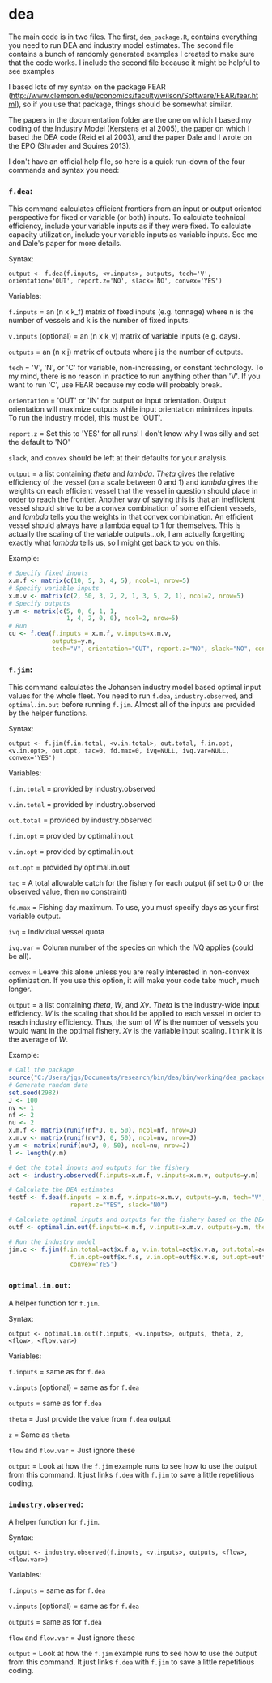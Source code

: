 dea
===

The main code is in two files. The first, `dea_package.R`, contains everything you need to run DEA and industry model estimates. The second file contains a bunch of randomly generated examples I created to make sure that the code works. I include the second file because it might be helpful to see examples

I based lots of my syntax on the package FEAR (http://www.clemson.edu/economics/faculty/wilson/Software/FEAR/fear.html), so if you use that package, things should be somewhat similar. 

The papers in the documentation folder are the one on which I based my coding of the Industry Model (Kerstens et al 2005), the paper on which I based the DEA code (Reid et al 2003), and the paper Dale and I wrote on the EPO (Shrader and Squires 2013).

I don't have an official help file, so here is a quick run-down of the four commands and syntax you need:

### `f.dea`: 
This command calculates efficient frontiers from an input or output oriented perspective for fixed or variable (or both) inputs. To calculate technical efficiency, include your variable inputs as if they were fixed. To calculate capacity utilization, include your variable inputs as variable inputs. See me and Dale's paper for more details.

Syntax: 

`output <- f.dea(f.inputs, <v.inputs>, outputs, tech='V', orientation='OUT', report.z='NO', slack='NO', convex='YES')`

Variables:

`f.inputs` = an (n x k_f) matrix of fixed inputs (e.g. tonnage) where n is the number of vessels and k is the number of fixed inputs.

`v.inputs` (optional) = an (n x k_v) matrix of variable inputs (e.g. days).

`outputs` = an (n x j) matrix of outputs where j is the number of outputs.

`tech` = 'V', 'N', or 'C' for variable, non-increasing, or constant technology. To my mind, there is no reason in practice to run anything other than 'V'. If you want to run 'C', use FEAR because my code will probably break.

`orientation` = 'OUT' or 'IN' for output or input orientation. Output orientation will maximize outputs while input orientation minimizes inputs. To run the industry model, this must be 'OUT'.

`report.z` = Set this to 'YES' for all runs! I don't know why I was silly and set the default to 'NO'

`slack`, and `convex` should be left at their defaults for your analysis.

`output` = a list containing *theta* and *lambda*. *Theta* gives the relative efficiency of the vessel (on a scale between 0 and 1) and *lambda* gives the weights on each efficient vessel that the vessel in question should place in order to reach the frontier. Another way of saying this is that an inefficient vessel should strive to be a convex combination of some efficient vessels, and *lambda* tells you the weights in that convex combination. An efficient vessel should always have a lambda equal to 1 for themselves. This is actually the scaling of the variable outputs...ok, I am actually forgetting exactly what *lambda* tells us, so I might get back to you on this.

Example:
```R
# Specify fixed inputs
x.m.f <- matrix(c(10, 5, 3, 4, 5), ncol=1, nrow=5)
# Specify variable inputs
x.m.v <- matrix(c(2, 50, 3, 2, 2, 1, 3, 5, 2, 1), ncol=2, nrow=5)
# Specify outputs
y.m <- matrix(c(5, 0, 6, 1, 1,
                1, 4, 2, 0, 0), ncol=2, nrow=5)
# Run 
cu <- f.dea(f.inputs = x.m.f, v.inputs=x.m.v,
            outputs=y.m,
            tech="V", orientation="OUT", report.z="NO", slack="NO", convex="YES")
```


### `f.jim`:
This command calculates the Johansen industry model based optimal input values for the whole fleet. You need to run `f.dea`, `industry.observed`, and `optimal.in.out` before running `f.jim`. Almost all of the inputs are provided by the helper functions.

Syntax: 

`output <- f.jim(f.in.total, <v.in.total>, out.total, f.in.opt, <v.in.opt>, out.opt, tac=0, fd.max=0, ivq=NULL, ivq.var=NULL, convex='YES')`

Variables:

`f.in.total` = provided by industry.observed

`v.in.total` = provided by industry.observed

`out.total` = provided by industry.observed

`f.in.opt` = provided by optimal.in.out

`v.in.opt` = provided by optimal.in.out

`out.opt` = provided by optimal.in.out

`tac` = A total allowable catch for the fishery for each output (if set to 0 or the observed value, then no constraint)

`fd.max` = Fishing day maximum. To use, you must specify days as your first variable output.

`ivq` = Individual vessel quota

`ivq.var` = Column number of the species on which the IVQ applies (could be all).

`convex` = Leave this alone unless you are really interested in non-convex optimization. If you use this option, it will make your code take much, much longer.

`output` = a list containing *theta*, *W*, and *Xv*. *Theta* is the industry-wide input efficiency. *W* is the scaling that should be applied to each vessel in order to reach industry efficiency. Thus, the sum of *W* is the number of vessels you would want in the optimal fishery. *Xv* is the variable input scaling. I think it is the average of *W*.

Example:
```R
# Call the package
source("C:/Users/jgs/Documents/research/bin/dea/bin/working/dea_package.R")
# Generate random data
set.seed(2982)
J <- 100
nv <- 1
nf <- 2
nu <- 2
x.m.f <- matrix(runif(nf*J, 0, 50), ncol=nf, nrow=J)
x.m.v <- matrix(runif(nv*J, 0, 50), ncol=nv, nrow=J)
y.m <- matrix(runif(nu*J, 0, 50), ncol=nu, nrow=J)
l <- length(y.m)

# Get the total inputs and outputs for the fishery
act <- industry.observed(f.inputs=x.m.f, v.inputs=x.m.v, outputs=y.m)

# Calculate the DEA estimates
testf <- f.dea(f.inputs = x.m.f, v.inputs=x.m.v, outputs=y.m, tech="V", orientation="OUT",
                 report.z="YES", slack="NO")

# Calculate optimal inputs and outputs for the fishery based on the DEA step
outf <- optimal.in.out(f.inputs=x.m.f, v.inputs=x.m.v, outputs=y.m, theta=testf$theta, z=testf$z)

# Run the industry model
jim.c <- f.jim(f.in.total=act$x.f.a, v.in.total=act$x.v.a, out.total=act$u.a,
                 f.in.opt=outf$x.f.s, v.in.opt=outf$x.v.s, out.opt=outf$u.s,
                 convex='YES')
```

### `optimal.in.out`: 
A helper function for `f.jim`.

Syntax: 

`output <- optimal.in.out(f.inputs, <v.inputs>, outputs, theta, z, <flow>, <flow.var>)`

Variables:

`f.inputs` = same as for `f.dea`

`v.inputs` (optional) = same as for `f.dea`

`outputs` = same as for `f.dea`

`theta` = Just provide the value from `f.dea` output

`z` = Same as `theta`

`flow` and `flow.var` = Just ignore these

`output` = Look at how the `f.jim` example runs to see how to use the output from this command. It just links `f.dea` with `f.jim` to save a little repetitious coding.


### `industry.observed`: 
A helper function for `f.jim`.

Syntax: 

`output <- industry.observed(f.inputs, <v.inputs>, outputs, <flow>, <flow.var>)`

Variables:

`f.inputs` = same as for `f.dea`

`v.inputs` (optional) = same as for `f.dea`

`outputs` = same as for `f.dea`

`flow` and `flow.var` = Just ignore these

`output` = Look at how the `f.jim` example runs to see how to use the output from this command. It just links `f.dea` with `f.jim` to save a little repetitious coding.
